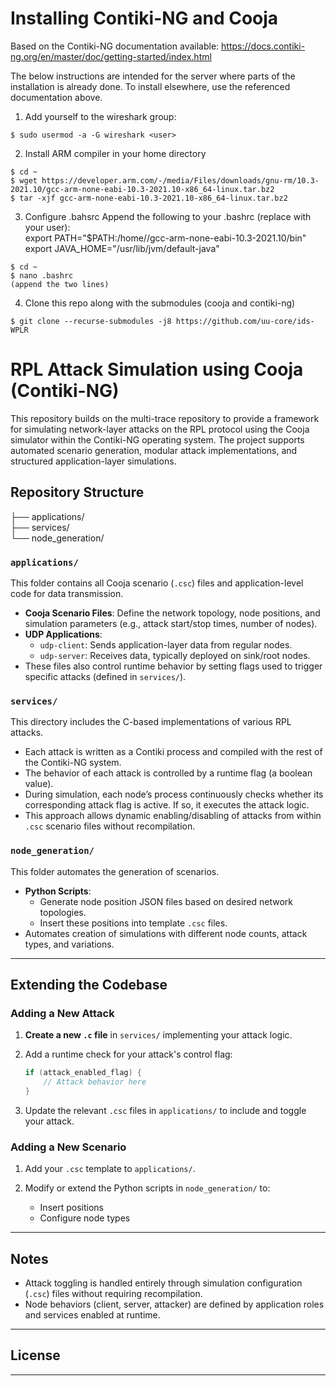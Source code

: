# Installing Contiki-NG and Cooja
Based on the Contiki-NG documentation available: https://docs.contiki-ng.org/en/master/doc/getting-started/index.html

The below instructions are intended for the server where parts of the installation is already done. To install elsewhere, use the referenced documentation above.

1. Add yourself to the wireshark group:
```console
$ sudo usermod -a -G wireshark <user>
```
2. Install ARM compiler in your home directory
```console
$ cd ~
$ wget https://developer.arm.com/-/media/Files/downloads/gnu-rm/10.3-2021.10/gcc-arm-none-eabi-10.3-2021.10-x86_64-linux.tar.bz2
$ tar -xjf gcc-arm-none-eabi-10.3-2021.10-x86_64-linux.tar.bz2
```

3. Configure .bahsrc
Append the following to your .bashrc (replace <user> with your user):\
export PATH="$PATH:/home/<user>/gcc-arm-none-eabi-10.3-2021.10/bin"\
export JAVA_HOME="/usr/lib/jvm/default-java"
```console
$ cd ~
$ nano .bashrc
(append the two lines)
```

4. Clone this repo along with the submodules (cooja and contiki-ng)
```console
$ git clone --recurse-submodules -j8 https://github.com/uu-core/ids-WPLR
```


# RPL Attack Simulation using Cooja (Contiki-NG)

This repository builds on the multi-trace repository to provide a framework for simulating network-layer attacks on the RPL protocol using the Cooja simulator within the Contiki-NG operating system. The project supports automated scenario generation, modular attack implementations, and structured application-layer simulations.

## Repository Structure

├── applications/\
├── services/\
└── node\_generation/

### `applications/`

This folder contains all Cooja scenario (`.csc`) files and application-level code for data transmission.

- **Cooja Scenario Files**: Define the network topology, node positions, and simulation parameters (e.g., attack start/stop times, number of nodes).
- **UDP Applications**:
  - `udp-client`: Sends application-layer data from regular nodes.
  - `udp-server`: Receives data, typically deployed on sink/root nodes.
- These files also control runtime behavior by setting flags used to trigger specific attacks (defined in `services/`).

### `services/`

This directory includes the C-based implementations of various RPL attacks.

- Each attack is written as a Contiki process and compiled with the rest of the Contiki-NG system.
- The behavior of each attack is controlled by a runtime flag (a boolean value).
- During simulation, each node’s process continuously checks whether its corresponding attack flag is active. If so, it executes the attack logic.
- This approach allows dynamic enabling/disabling of attacks from within `.csc` scenario files without recompilation.

### `node_generation/`

This folder automates the generation of scenarios.

- **Python Scripts**:
  - Generate node position JSON files based on desired network topologies.
  - Insert these positions into template `.csc` files.
- Automates creation of simulations with different node counts, attack types, and variations.

---

## Extending the Codebase

### Adding a New Attack

1. **Create a new `.c` file** in `services/` implementing your attack logic.
2. Add a runtime check for your attack's control flag:

   ```c
   if (attack_enabled_flag) {
       // Attack behavior here
   }
   ```
3. Update the relevant `.csc` files in `applications/` to include and toggle your attack.

### Adding a New Scenario

1. Add your `.csc` template to `applications/`.
2. Modify or extend the Python scripts in `node_generation/` to:

   * Insert positions
   * Configure node types

---

## Notes

* Attack toggling is handled entirely through simulation configuration (`.csc`) files without requiring recompilation.
* Node behaviors (client, server, attacker) are defined by application roles and services enabled at runtime.

---

## License

---
